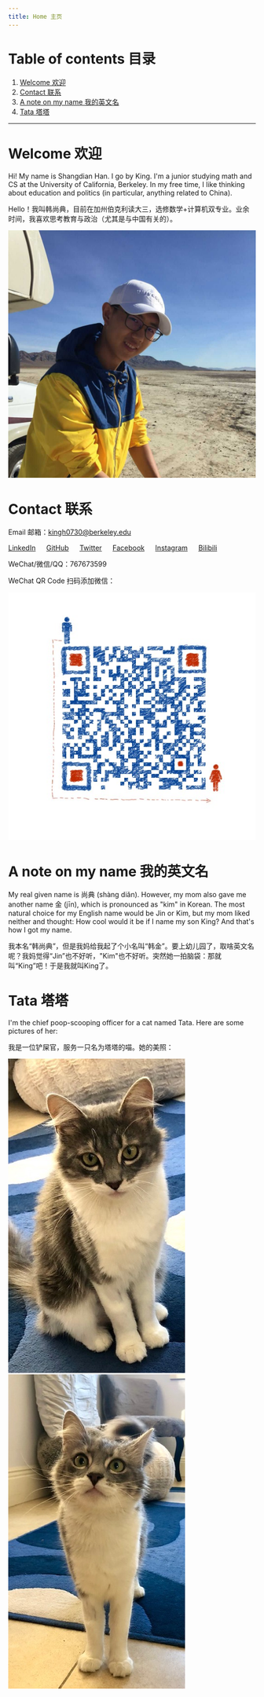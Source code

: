 ```yaml
---
title: Home 主页
---
```


# Table of contents 目录

1. [Welcome 欢迎](#welcome-欢迎)
2. [Contact 联系](#contact-联系)
3. [A note on my name 我的英文名](#a-note-on-my-name-我的英文名)
4. [Tata 塔塔](#tata-塔塔)

***

# Welcome 欢迎

Hi! My name is Shangdian Han. I go by King. I'm a junior studying math and CS at the University of California, Berkeley. In my free time, I like thinking about education and politics (in particular, anything related to China).

Hello！我叫韩尚典，目前在加州伯克利读大三，选修数学+计算机双专业。业余时间，我喜欢思考教育与政治（尤其是与中国有关的）。

![WeChat QR](assets/images/me.jpg)

# Contact 联系

Email 邮箱：<kingh0730@berkeley.edu>

[LinkedIn](https://www.linkedin.com/in/kingh0730/) &emsp; [GitHub](https://github.com/kingh0730) &emsp; [Twitter](https://twitter.com/kingh0730) &emsp; [Facebook](https://www.facebook.com/kinghan0730/) &emsp; [Instagram](https://www.instagram.com/kingh0730/) &emsp; [Bilibili](https://space.bilibili.com/23775735)

WeChat/微信/QQ：767673599

WeChat QR Code 扫码添加微信：

![WeChat QR](assets/images/wechat-qr.jpeg)

# A note on my name 我的英文名

My real given name is 尚典 (shàng diǎn). However, my mom also gave me another name 金 (jīn), which is pronounced as "kim" in Korean. The most natural choice for my English name would be Jin or Kim, but my mom liked neither and thought: How cool would it be if I name my son King? And that's how I got my name.

我本名“韩尚典”，但是我妈给我起了个小名叫“韩金”。要上幼儿园了，取啥英文名呢？我妈觉得“Jin”也不好听，"Kim"也不好听。突然她一拍脑袋：那就叫“King”吧！于是我就叫King了。

# Tata 塔塔

I'm the chief poop-scooping officer for a cat named Tata. Here are some pictures of her:

我是一位铲屎官，服务一只名为塔塔的喵。她的美照：

![Tata1](assets/images/tata-1.jpg)
![Tata2](assets/images/tata-2.jpg)